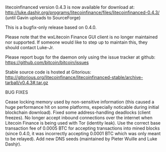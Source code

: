 litecoinfinanced version 0.4.3 is now available for download at:
http://luke.dashjr.org/programs/litecoinfinance/files/litecoinfinanced-0.4.3/ (until Gavin uploads to SourceForge)

This is a bugfix-only release based on 0.4.0.

Please note that the wxLitecoin Finance GUI client is no longer maintained nor supported. If someone would like to step up to maintain this, they should contact Luke-Jr.

Please report bugs for the daemon only using the issue tracker at github:
https://github.com/bitcoin/bitcoin/issues

Stable source code is hosted at Gitorious:
http://gitorious.org/litecoinfinance/litecoinfinanced-stable/archive-tarball/v0.4.3#.tar.gz

BUG FIXES

Cease locking memory used by non-sensitive information (this caused a huge performance hit on some platforms, especially noticable during initial blockchain download).
Fixed some address-handling deadlocks (client freezes).
No longer accept inbound connections over the internet when Litecoin Finance is being used with Tor (identity leak).
Use the correct base transaction fee of 0.0005 BTC for accepting transactions into mined blocks (since 0.4.0, it was incorrectly accepting 0.0001 BTC which was only meant to be relayed).
Add new DNS seeds (maintained by Pieter Wuille and Luke Dashjr).


